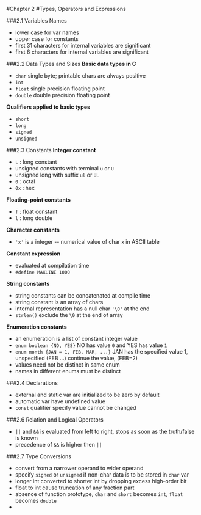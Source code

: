 #Chapter 2 
#Types, Operators and Expressions

###2.1 Variables Names
* lower case for var names
* upper case for constants
* first 31 characters for internal variables are significant
* first 6 characters for internal variables are significant


###2.2 Data Types and Sizes
__Basic data types in C__

* `char` single byte; printable chars are always positive
* `int` 
* `float` single precision floating point
* `double` double precision floating point 

__Qualifiers applied to basic types__

* `short`
* `long`
* `signed`
* `unsigned`


###2.3 Constants
__Integer constant__

* `L` : long constant
* unsigned constants with terminal `u` or `U`
* unsigned long with suffix `ul` or `UL`
* `0` : octal
* `0x` : hex

__Floating-point constants__

* `f` : float constant
* `l` : long double

__Character constants__

* `'x'` is a integer -- numerical value of char `x` in ASCII table

__Constant expression__

* evaluated at compilation time 
* `#define MAXLINE 1000`

__String constants__

* string constants can be concatenated at compile time 
* string constant is an array of chars
* internal representation has a null char `'\0'` at the end
* `strlen()` exclude the `\0` at the end of array

__Enumeration constants__

* an enumeration is a list of constant integer value
* `enum boolean {NO, YES}` NO has value `0` and YES has value `1`
* `enum month {JAN = 1, FEB, MAR, ...}` JAN has the specified value 1, unspecified (FEB ...) continue the value, (FEB=2)
* values need not be distinct in same enum
* names in different enums must be distinct


###2.4 Declarations

* external and static var are initialized to be zero by default
* automatic var have undefined value
* `const` qualifier specify value cannot be changed

###2.6 Relation and Logical Operators

* `||` and `&&` is evaluated from left to right, stops as soon as the truth/false is known
* precedence of `&&` is higher then `||`

###2.7 Type Conversions

* convert from a narrower operand to wider operand 
* specify `signed` or `unsigned` if non-char data is to be stored in `char` var
* longer int converted to shorter int by dropping excess high-order bit
* float to int cause truncation of any fraction part
* absence of function prototype, `char` and `short` becomes `int`, `float` becomes `double`
* 



  
